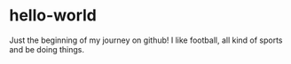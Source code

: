 # hello-world
Just the beginning of my journey on github! 
I like football, all kind of sports and be doing things.
